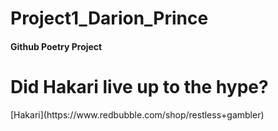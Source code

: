 # Project1_Darion_Prince

#### Github Poetry Project

<h1>Did Hakari live up to the hype? </h1>
 [Hakari](https://www.redbubble.com/shop/restless+gambler)
